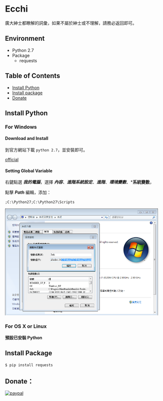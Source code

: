 # Ecchi
廣大紳士都瞭解的詞彙，如果不屬於紳士或不理解，請務必返回即可。

## Environment
- Python 2.7
- Package
  - requests

## Table of Contents 
- [Install Python](#install-python)
- [Install package](#install-package)
- [Donate](#donate)

## Install Python

### For Windows

#### Download and Install
到官方網站下載 `python 2.7`，並安裝即可。

[official](https://www.python.org/)

#### Setting Global Variable
右鍵點選 ***我的電腦***，選擇 ***內容***、***進階系統設定***、***進階***、***環境變數***、***系統變數**，

點擊 ***Path*** 編輯，添加：
```
;C:\Python27;C:\Python27\Scripts
```
![img](img/setting-global-var.png)

### For OS X or Linux
**預設已安裝 Python**

## Install Package

```bash
$ pip install requests
```
## Donate：

[![paypal](https://www.paypalobjects.com/en_US/i/btn/btn_donateCC_LG.gif)](https://paypal.me/48763)
